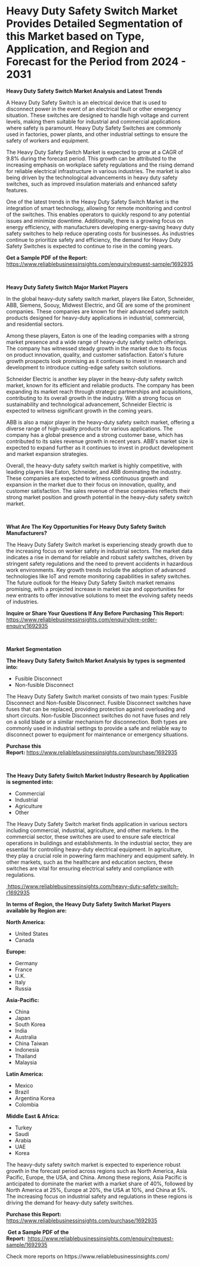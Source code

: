 <p><h1>Heavy Duty Safety Switch Market Provides Detailed Segmentation of this Market based on Type, Application, and Region and Forecast for the Period from 2024 - 2031</h1></p><p><strong>Heavy Duty Safety Switch Market Analysis and Latest Trends</strong></p>
<p><p>A Heavy Duty Safety Switch is an electrical device that is used to disconnect power in the event of an electrical fault or other emergency situation. These switches are designed to handle high voltage and current levels, making them suitable for industrial and commercial applications where safety is paramount. Heavy Duty Safety Switches are commonly used in factories, power plants, and other industrial settings to ensure the safety of workers and equipment.</p><p>The Heavy Duty Safety Switch Market is expected to grow at a CAGR of 9.8% during the forecast period. This growth can be attributed to the increasing emphasis on workplace safety regulations and the rising demand for reliable electrical infrastructure in various industries. The market is also being driven by the technological advancements in heavy duty safety switches, such as improved insulation materials and enhanced safety features.</p><p>One of the latest trends in the Heavy Duty Safety Switch Market is the integration of smart technology, allowing for remote monitoring and control of the switches. This enables operators to quickly respond to any potential issues and minimize downtime. Additionally, there is a growing focus on energy efficiency, with manufacturers developing energy-saving heavy duty safety switches to help reduce operating costs for businesses. As industries continue to prioritize safety and efficiency, the demand for Heavy Duty Safety Switches is expected to continue to rise in the coming years.</p></p>
<p><strong>Get a Sample PDF of the Report:&nbsp;</strong> <a href="https://www.reliablebusinessinsights.com/enquiry/request-sample/1692935">https://www.reliablebusinessinsights.com/enquiry/request-sample/1692935</a></p>
<p>&nbsp;</p>
<p><strong>Heavy Duty Safety Switch Major Market Players</strong></p>
<p><p>In the global heavy-duty safety switch market, players like Eaton, Schneider, ABB, Siemens, Soouy, Midwest Electric, and GE are some of the prominent companies. These companies are known for their advanced safety switch products designed for heavy-duty applications in industrial, commercial, and residential sectors.</p><p>Among these players, Eaton is one of the leading companies with a strong market presence and a wide range of heavy-duty safety switch offerings. The company has witnessed steady growth in the market due to its focus on product innovation, quality, and customer satisfaction. Eaton's future growth prospects look promising as it continues to invest in research and development to introduce cutting-edge safety switch solutions.</p><p>Schneider Electric is another key player in the heavy-duty safety switch market, known for its efficient and reliable products. The company has been expanding its market reach through strategic partnerships and acquisitions, contributing to its overall growth in the industry. With a strong focus on sustainability and technological advancement, Schneider Electric is expected to witness significant growth in the coming years.</p><p>ABB is also a major player in the heavy-duty safety switch market, offering a diverse range of high-quality products for various applications. The company has a global presence and a strong customer base, which has contributed to its sales revenue growth in recent years. ABB's market size is expected to expand further as it continues to invest in product development and market expansion strategies.</p><p>Overall, the heavy-duty safety switch market is highly competitive, with leading players like Eaton, Schneider, and ABB dominating the industry. These companies are expected to witness continuous growth and expansion in the market due to their focus on innovation, quality, and customer satisfaction. The sales revenue of these companies reflects their strong market position and growth potential in the heavy-duty safety switch market.</p></p>
<p>&nbsp;</p>
<p><strong>What Are The Key Opportunities For Heavy Duty Safety Switch Manufacturers?</strong></p>
<p><p>The Heavy Duty Safety Switch market is experiencing steady growth due to the increasing focus on worker safety in industrial sectors. The market data indicates a rise in demand for reliable and robust safety switches, driven by stringent safety regulations and the need to prevent accidents in hazardous work environments. Key growth trends include the adoption of advanced technologies like IoT and remote monitoring capabilities in safety switches. The future outlook for the Heavy Duty Safety Switch market remains promising, with a projected increase in market size and opportunities for new entrants to offer innovative solutions to meet the evolving safety needs of industries.</p></p>
<p><strong>Inquire or Share Your Questions If Any Before Purchasing This Report:</strong> <a href="https://www.reliablebusinessinsights.com/enquiry/pre-order-enquiry/1692935">https://www.reliablebusinessinsights.com/enquiry/pre-order-enquiry/1692935</a></p>
<p>&nbsp;</p>
<p><strong>Market Segmentation</strong></p>
<p><strong>The Heavy Duty Safety Switch Market Analysis by types is segmented into:</strong></p>
<p><ul><li>Fusible Disconnect</li><li>Non-fusible Disconnect</li></ul></p>
<p><p>The Heavy Duty Safety Switch market consists of two main types: Fusible Disconnect and Non-fusible Disconnect. Fusible Disconnect switches have fuses that can be replaced, providing protection against overloading and short circuits. Non-fusible Disconnect switches do not have fuses and rely on a solid blade or a similar mechanism for disconnection. Both types are commonly used in industrial settings to provide a safe and reliable way to disconnect power to equipment for maintenance or emergency situations.</p></p>
<p><strong>Purchase this Report:&nbsp;</strong><a href="https://www.reliablebusinessinsights.com/purchase/1692935">https://www.reliablebusinessinsights.com/purchase/1692935</a></p>
<p>&nbsp;</p>
<p><strong>The Heavy Duty Safety Switch Market Industry Research by Application is segmented into:</strong></p>
<p><ul><li>Commercial</li><li>Industrial</li><li>Agriculture</li><li>Other</li></ul></p>
<p><p>The Heavy Duty Safety Switch market finds application in various sectors including commercial, industrial, agriculture, and other markets. In the commercial sector, these switches are used to ensure safe electrical operations in buildings and establishments. In the industrial sector, they are essential for controlling heavy-duty electrical equipment. In agriculture, they play a crucial role in powering farm machinery and equipment safely. In other markets, such as the healthcare and education sectors, these switches are vital for ensuring electrical safety and compliance with regulations.</p></p>
<p><a href="https://www.reliablebusinessinsights.com/heavy-duty-safety-switch-r1692935">&nbsp;https://www.reliablebusinessinsights.com/heavy-duty-safety-switch-r1692935</a></p>
<p><strong>In terms of Region, the Heavy Duty Safety Switch Market Players available by Region are:</strong></p>
<p>
    <p> <strong> North America: </strong>
        <ul>
            <li>United States</li>
            <li>Canada</li>
        </ul>
        </p> 
    <p> <strong> Europe: </strong>
        <ul>
            <li>Germany</li>
            <li>France</li>
            <li>U.K.</li>
            <li>Italy</li>
            <li>Russia</li>
        </ul>
        </p> 
    <p> <strong> Asia-Pacific: </strong>
        <ul>
            <li>China</li>
            <li>Japan</li>
            <li>South Korea</li>
            <li>India</li>
            <li>Australia</li>
            <li>China Taiwan</li>
            <li>Indonesia</li>
            <li>Thailand</li>
            <li>Malaysia</li>
        </ul>
        </p> 
    <p> <strong> Latin America: </strong>
        <ul>
            <li>Mexico</li>
            <li>Brazil</li>
            <li>Argentina Korea</li>
            <li>Colombia</li>
        </ul>
        </p> 
    <p> <strong> Middle East & Africa: </strong>
        <ul>
            <li>Turkey</li>
            <li>Saudi</li>
            <li>Arabia</li>
            <li>UAE</li>
            <li>Korea</li>
        </ul>
    </p>
    </p>
<p><p>The heavy-duty safety switch market is expected to experience robust growth in the forecast period across regions such as North America, Asia Pacific, Europe, the USA, and China. Among these regions, Asia Pacific is anticipated to dominate the market with a market share of 40%, followed by North America at 25%, Europe at 20%, the USA at 10%, and China at 5%. The increasing focus on industrial safety and regulations in these regions is driving the demand for heavy-duty safety switches.</p></p>
<p><strong>Purchase this Report: </strong><a href="https://www.reliablebusinessinsights.com/purchase/1692935">https://www.reliablebusinessinsights.com/purchase/1692935</a></p>
<p>&nbsp;<strong>Get a Sample PDF of the Report:&nbsp;&nbsp;</strong><a href="https://www.reliablebusinessinsights.com/enquiry/request-sample/1692935">https://www.reliablebusinessinsights.com/enquiry/request-sample/1692935</a></p>
<p><strong></strong></p>
<p>Check more reports on https://www.reliablebusinessinsights.com/</p>